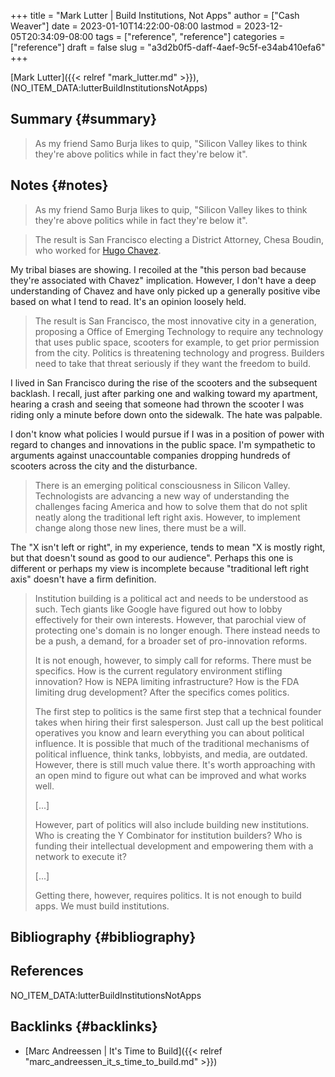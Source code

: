 +++
title = "Mark Lutter | Build Institutions, Not Apps"
author = ["Cash Weaver"]
date = 2023-01-10T14:22:00-08:00
lastmod = 2023-12-05T20:34:09-08:00
tags = ["reference", "reference"]
categories = ["reference"]
draft = false
slug = "a3d2b0f5-daff-4aef-9c5f-e34ab410efa6"
+++

[Mark Lutter]({{< relref "mark_lutter.md" >}}), (NO_ITEM_DATA:lutterBuildInstitutionsNotApps)


## Summary {#summary}

> As my friend Samo Burja likes to quip, "Silicon Valley likes to think they're above politics while in fact they're below it".


## Notes {#notes}

> As my friend Samo Burja likes to quip, "Silicon Valley likes to think they're above politics while in fact they're below it".

<!--quoteend-->

> The result is San Francisco electing a District Attorney, Chesa Boudin, who worked for [Hugo Chavez](https://www.theguardian.com/us-news/2019/nov/10/chesa-boudin-weather-underground-san-francisco-da).

My tribal biases are showing. I recoiled at the "this person bad because they're associated with Chavez" implication. However, I don't have a deep understanding of Chavez and have only picked up a generally positive vibe based on what I tend to read. It's an opinion loosely held.

> The result is San Francisco, the most innovative city in a generation, proposing a Office of Emerging Technology to require any technology that uses public space, scooters for example, to get prior permission from the city. Politics is threatening technology and progress. Builders need to take that threat seriously if they want the freedom to build.

I lived in San Francisco during the rise of the scooters and the subsequent backlash. I recall, just after parking one and walking toward my apartment, hearing a crash and seeing that someone had thrown the scooter I was riding only a minute before down onto the sidewalk. The hate was palpable.

I don't know what policies I would pursue if I was in a position of power with regard to changes and innovations in the public space. I'm sympathetic to arguments against unaccountable companies dropping hundreds of scooters across the city and the disturbance.

> There is an emerging political consciousness in Silicon Valley. Technologists are advancing a new way of understanding the challenges facing America and how to solve them that do not split neatly along the traditional left right axis. However, to implement change along those new lines, there must be a will.

The "X isn't left or right", in my experience, tends to mean "X is mostly right, but that doesn't sound as good to our audience". Perhaps this one is different or perhaps my view is incomplete because "traditional left right axis" doesn't have a firm definition.

> Institution building is a political act and needs to be understood as such. Tech giants like Google have figured out how to lobby effectively for their own interests. However, that parochial view of protecting one's domain is no longer enough. There instead needs to be a push, a demand, for a broader set of pro-innovation reforms.
>
> It is not enough, however, to simply call for reforms. There must be specifics. How is the current regulatory environment stifling innovation? How is NEPA limiting infrastructure? How is the FDA limiting drug development? After the specifics comes politics.
>
> The first step to politics is the same first step that a technical founder takes when hiring their first salesperson. Just call up the best political operatives you know and learn everything you can about political influence. It is possible that much of the traditional mechanisms of political influence, think tanks, lobbyists, and media, are outdated. However, there is still much value there. It's worth approaching with an open mind to figure out what can be improved and what works well.
>
> [...]
>
> However, part of politics will also include building new institutions. Who is creating the Y Combinator for institution builders? Who is funding their intellectual development and empowering them with a network to execute it?
>
> [...]
>
> Getting there, however, requires politics. It is not enough to build apps. We must build institutions.


## Bibliography {#bibliography}

## References

<style>.csl-entry{text-indent: -1.5em; margin-left: 1.5em;}</style><div class="csl-bib-body">
  <div class="csl-entry">NO_ITEM_DATA:lutterBuildInstitutionsNotApps</div>
</div>


## Backlinks {#backlinks}

-   [Marc Andreessen | It's Time to Build]({{< relref "marc_andreessen_it_s_time_to_build.md" >}})
